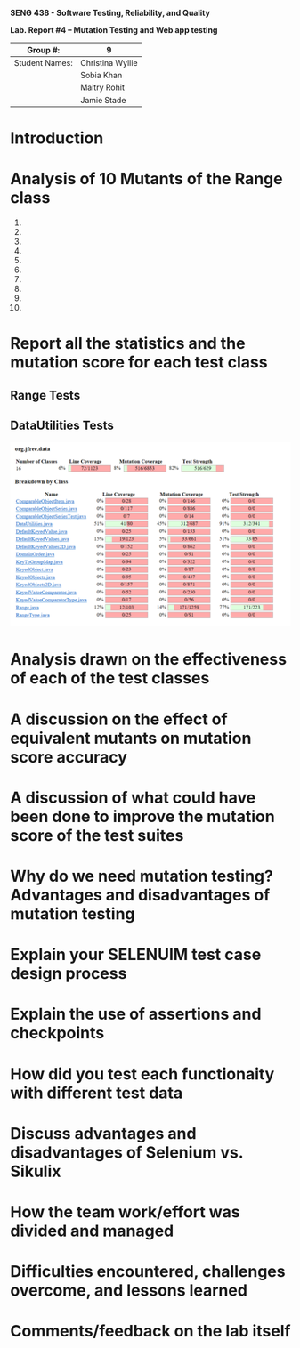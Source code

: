 **SENG 438 - Software Testing, Reliability, and Quality**

**Lab. Report \#4 – Mutation Testing and Web app testing**

| Group \#:      |  9                 |
| -------------- | ------------------ |
| Student Names: |  Christina Wyllie  |
|                |  Sobia Khan        |
|                |  Maitry Rohit      |
|                |  Jamie Stade       |

# Introduction


# Analysis of 10 Mutants of the Range class 
1.
2.
3.
4.
5.
6.
7.
8.
9.
10.

# Report all the statistics and the mutation score for each test class
## Range Tests

## DataUtilities Tests
![alt text](https://github.com/seng438-winter-2023/seng438-a4-christinaWyllie/blob/main/Images/PITOverview.png) 



# Analysis drawn on the effectiveness of each of the test classes


# A discussion on the effect of equivalent mutants on mutation score accuracy


# A discussion of what could have been done to improve the mutation score of the test suites


# Why do we need mutation testing? Advantages and disadvantages of mutation testing


# Explain your SELENUIM test case design process


# Explain the use of assertions and checkpoints


# How did you test each functionaity with different test data


# Discuss advantages and disadvantages of Selenium vs. Sikulix


# How the team work/effort was divided and managed


# Difficulties encountered, challenges overcome, and lessons learned


# Comments/feedback on the lab itself


